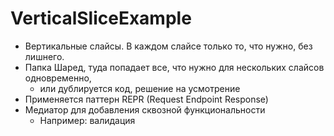 # VerticalSliceExample
- Вертикальные слайсы. В каждом слайсе только то, что нужно, без лишнего.
- Папка Шаред, туда попадает все, что нужно для нескольких слайсов одновременно, 
  - или дублируется код, решение на усмотрение
- Применяется паттерн REPR (Request Endpoint Response)
- Медиатор для добавления сквозной функциональности
  - Например: валидация
